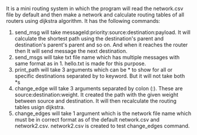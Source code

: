 It is a mini routing system in which the program will read the network.csv file by default and then make a network and calculate routing tables of all routers using dijkstra algorithm.
It has the following commands:
1. send_msg will take messageId:priority:source:destination:payload.
  It will calculate the shortest path using the destination's parent and destination's parent's parent and so on. And when it reaches the router then It will send message the next destination.
2. send_msgs will take txt file name which has multiple messages with same format as in 1. hello.txt is made for this purpose.
3. print_path will take 3 arguments which can be * to show for all or specific destinations separated by to keyword. But it will not take both *s
4. change_edge will take 3 arguments separated by colon (:). These are source:destination:weight. It created the path with the given weight between source and destination. It will then recalculate the routing tables usign dijkstra.
5. change_edges will take 1 argument which is the network file name which must be in correct format as of the default network.csv and network2.csv.
  network2.csv is created to test change_edges command.
